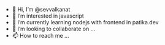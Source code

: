 - 👋 Hi, I’m @sevvalkanat
- 👀 I’m interested in javascript
- 🌱 I’m currently learning nodejs with frontend in patika.dev
- 💞️ I’m looking to collaborate on ...
- 📫 How to reach me ...

<!---
sevvalkanat/sevvalkanat is a ✨ special ✨ repository because its `README.md` (this file) appears on your GitHub profile.
You can click the Preview link to take a look at your changes.
--->
